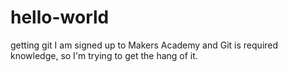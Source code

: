 # hello-world
getting git
I am signed up to Makers Academy and Git is required knowledge, so I'm trying to get the hang of it.
